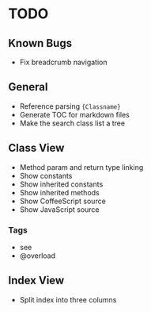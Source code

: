 # TODO

## Known Bugs

- Fix breadcrumb navigation

## General

- Reference parsing `{Classname}`
- Generate TOC for markdown files
- Make the search class list a tree

## Class View

- Method param and return type linking
- Show constants
- Show inherited constants
- Show inherited methods
- Show CoffeeScript source
- Show JavaScript source

### Tags

- see
- @overload

## Index View

- Split index into three columns
